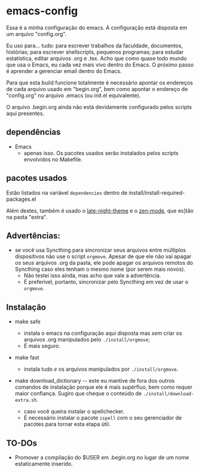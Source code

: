 # emacs-config

Essa é a minha configuração do emacs.
A configuração está disposta em um arquivo "config.org".

Eu uso para... tudo: para escrever trabalhos da faculdade, documentos, histórias; para escrever shellscripts, pequenos programas; para estudar estatística, editar arquivos .org e .tex. Acho que como quase todo mundo que usa o Emacs, eu cada vez mais vivo dentro do Emacs. O próximo passo é aprender a gerenciar email dentro do Emacs.

Para que esta build funcione totalmente é necessário apontar os endereços de cada arquivo usado em "begin.org", bem como apontar o endereço de "config.org" no arquivo .emacs (ou init.el equivalente).

O arquivo .begin.org ainda não está devidamente configurado pelos scripts aqui presentes.

## dependências
- Emacs
	- apenas isso. Os pacotes usados serão instalados pelos scripts envolvidos no Makefile.

## pacotes usados

Estão listados na variável ``dependencies`` dentro de install/install-required-packages.el

Além destes, também é usado o [late-night-theme](https://gist.github.com/lateau/4420862) e o [zen-mode](https://github.com/aki237/zen-mode/blob/master/zen-mode.el), que es]tão na pasta "extra".

## Advertências:
- se você usa Syncthing para sincronizar seus arquivos entre múltiplos dispositivos não use o script ``orgmove``. Apesar de que ele não vai apagar os seus arquivos .org da pasta, ele pode apagar os arquivos remotos do Syncthing caso eles tenham o mesmo nome (por serem mais novos).
	- Não testei isso ainda, mas acho que vale a advertência. 
	- É preferível, portanto, sincronizar pelo Syncthing em vez de usar o ``orgmove``. 

## Instalaçâo
- make safe 
	- instala o emacs na configuraçâo aqui disposta mas _sem_ criar os arquivos .org manipulados pelo `./install/orgmove`;
	- É mais seguro. 

- make fast
	- instala tudo *e* os arquivos manipulados por `./install/orgmove`.

- make download_dictionary -- 
	este eu mantive de fora dos outros comandos de instalação porque ele é mais supérfluo, bem como requer maior confiança. Sugiro que cheque o conteúdo de `./install/download-extra.sh`.
	- caso você queira instalar o spellchecker. 
	- É necessário instalar o pacote `ispell` com o seu gerenciador de pacotes para tornar esta etapa útil. 

## TO-DOs
- Promover a compilação do $USER em .begin.org no lugar de um nome estaticamente inserido. 
